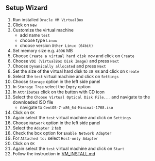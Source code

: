 ## Setup Wizard

1. Run installed `Oracle VM VirtualBox`
2. Click on `New`
3. Customize the virtual machine
    - add name `test`
    - choose type `Linux`
    - choose version `Other Linux (64bit)`
4. Set memory size e.g. `4096` MB
5. Choose `Create a virtual hard disk now` and click on `Create`
6. Choose `VDI (VirtualBox Disk Image)` and press `Next`
7. Choose `Dynamically allocated` and press `Next`
8. Set the size of the virtual hard disk to `30 GB` and click on `Create`
9. Select the `test` virtual machine and click on `Settings`
10. Choose `Storage` option in the left side panel
11. In `Storage Tree` select the `Empty` option
12. In `Attributes` click on the button with CD icon
13. Select the `Choose Virtual Optical Disk File...` and navigate to the downloaded ISO file
    - navigate to `CentOS-7-x86_64-Minimal-1708.iso`
14. Click on `OK`
15. Again select the `test` virtual machine and click on `Settings`
16. Choose `Network` option in the left side panel
17. Select the `Adapter 2` tab
18. Check the box option for `Enable Network Adapter`
19. For `Attached to:` select `Host-only Adapter`
20. Click on `OK`
21. Again select the `test` virtual machine and click on `Start`
22. Follow the instruction in [VM_INSTALL.md](https://github.com/europ/VUTBR-FIT-BT-IMPL/blob/master/VM_INSTALL.md)
